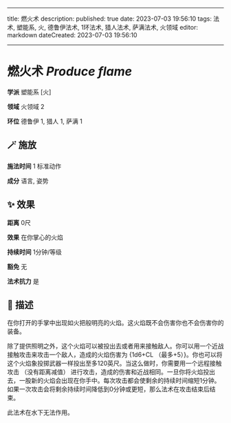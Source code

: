 
---
title: 燃火术
description: 
published: true
date: 2023-07-03 19:56:10
tags: 法术, 塑能系, 火, 德鲁伊法术, 1环法术, 猎人法术, 萨满法术, 火领域
editor: markdown
dateCreated: 2023-07-03 19:56:10

---

# **燃火术** *Produce flame*

**学派** 塑能系 \[火\] 

**领域** 火领域 2

**环位** 德鲁伊 1, 猎人 1, 萨满 1

## 🪄 施放

**施法时间** 1 标准动作

**成分** 语言, 姿势

## ✨ 效果  

**距离** 0尺 

**效果** 在你掌心的火焰 

**持续时间** 1分钟/等级 

**豁免** 无

**法术抗力** 是

## 📖 描述

在你打开的手掌中出现如火把般明亮的火焰。这火焰既不会伤害你也不会伤害你的装备。

除了提供照明之外，这个火焰可以被投出去或者用来接触敌人。你可以用一个近战接触攻击来攻击一个敌人，造成的火焰伤害为 {1d6+CL （最多+5）}。你也可以将这个火焰象投掷武器一样投出至多120英尺。当这么做时，你需要用一个远程接触攻击 （没有距离减值） 进行攻击，造成的伤害和近战相同。一旦你将火焰投出去，一股新的火焰会出现在你手中。每次攻击都会使剩余的持续时间缩短1分钟。如果一次攻击会将剩余持续时间降低到0分钟或更短，那么法术在攻击结束后结束。

此法术在水下无法作用。
    
